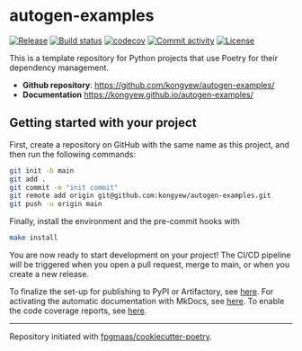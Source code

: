 # autogen-examples

[![Release](https://img.shields.io/github/v/release/kongyew/autogen-examples)](https://img.shields.io/github/v/release/kongyew/autogen-examples)
[![Build status](https://img.shields.io/github/actions/workflow/status/kongyew/autogen-examples/main.yml?branch=main)](https://github.com/kongyew/autogen-examples/actions/workflows/main.yml?query=branch%3Amain)
[![codecov](https://codecov.io/gh/kongyew/autogen-examples/branch/main/graph/badge.svg)](https://codecov.io/gh/kongyew/autogen-examples)
[![Commit activity](https://img.shields.io/github/commit-activity/m/kongyew/autogen-examples)](https://img.shields.io/github/commit-activity/m/kongyew/autogen-examples)
[![License](https://img.shields.io/github/license/kongyew/autogen-examples)](https://img.shields.io/github/license/kongyew/autogen-examples)

This is a template repository for Python projects that use Poetry for their dependency management.

- **Github repository**: <https://github.com/kongyew/autogen-examples/>
- **Documentation** <https://kongyew.github.io/autogen-examples/>

## Getting started with your project

First, create a repository on GitHub with the same name as this project, and then run the following commands:

```bash
git init -b main
git add .
git commit -m "init commit"
git remote add origin git@github.com:kongyew/autogen-examples.git
git push -u origin main
```

Finally, install the environment and the pre-commit hooks with

```bash
make install
```

You are now ready to start development on your project!
The CI/CD pipeline will be triggered when you open a pull request, merge to main, or when you create a new release.

To finalize the set-up for publishing to PyPI or Artifactory, see [here](https://fpgmaas.github.io/cookiecutter-poetry/features/publishing/#set-up-for-pypi).
For activating the automatic documentation with MkDocs, see [here](https://fpgmaas.github.io/cookiecutter-poetry/features/mkdocs/#enabling-the-documentation-on-github).
To enable the code coverage reports, see [here](https://fpgmaas.github.io/cookiecutter-poetry/features/codecov/).

---

Repository initiated with [fpgmaas/cookiecutter-poetry](https://github.com/fpgmaas/cookiecutter-poetry).
